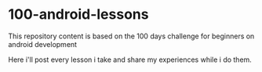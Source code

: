 # 100-android-lessons
This repository content is based on the 100 days challenge for beginners on android development

Here i'll post every lesson i take and share my experiences while i do them.
